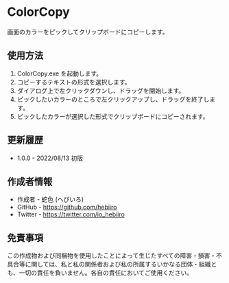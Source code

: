 # ColorCopy

画面のカラーをピックしてクリップボードにコピーします。

## 使用方法

1. ColorCopy.exe を起動します。
2. コピーするテキストの形式を選択します。
3. ダイアログ上で左クリックダウンし、ドラッグを開始します。
4. ピックしたいカラーのところで左クリックアップし、ドラッグを終了します。
5. ピックしたカラーが選択した形式でクリップボードにコピーされます。

## 更新履歴

* 1.0.0 - 2022/08/13 初版

## 作成者情報
 
* 作成者 - 蛇色 (へびいろ)
* GitHub - https://github.com/hebiiro
* Twitter - https://twitter.com/io_hebiiro

## 免責事項

この作成物および同梱物を使用したことによって生じたすべての障害・損害・不具合等に関しては、私と私の関係者および私の所属するいかなる団体・組織とも、一切の責任を負いません。各自の責任においてご使用ください。
